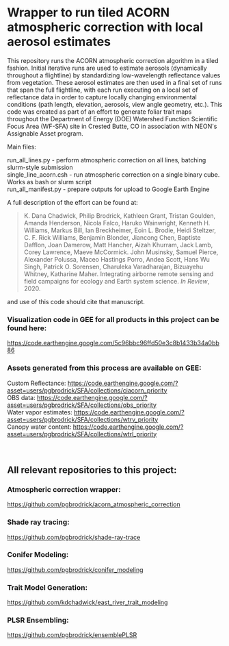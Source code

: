 # Wrapper to run tiled ACORN atmospheric correction with local aerosol estimates

This repository runs the ACORN atmospheric correction algorithm in a tiled fashion. Initial iterative runs are used to 
estimate aerosols (dynamically throughout a flightline) by standardizing low-wavelength reflectance values from vegetation.
These aerosol estimates are then used in a final set of runs that span the full flightline, with each run executing on a 
local set of reflectance data in order to capture locally changing environmental conditions (path length, elevation, aerosols,
view angle geometry, etc.).
This code was created as part of an effort to generate foliar trait maps throughout the Department of Energy (DOE) Watershed Function Scientific Focus Area (WF-SFA) site in Crested Butte, CO in association with NEON's Assignable Asset program. <br>


Main files:

run_all_lines.py - perform atmospheric correction on all lines, batching slurm-style submission<br>
single_line_acorn.csh - run atmospheric correction on a single binary cube.  Works as bash or slurm script <br>
run_all_manifest.py - prepare outputs for upload to Google Earth Engine<br>


A full description of the effort can be found at:

> K. Dana Chadwick, Philip Brodrick, Kathleen Grant, Tristan Goulden, Amanda Henderson, Nicola Falco, Haruko Wainwright, Kenneth H. Williams, Markus Bill, Ian Breckheimer, Eoin L. Brodie, Heidi Steltzer, C. F. Rick Williams, Benjamin Blonder, Jiancong Chen, Baptiste Dafflon, Joan Damerow, Matt Hancher, Aizah Khurram, Jack Lamb, Corey Lawrence, Maeve McCormick. John Musinsky, Samuel Pierce, Alexander Polussa, Maceo Hastings Porro, Andea Scott, Hans Wu Singh, Patrick O. Sorensen, Charuleka Varadharajan, Bizuayehu Whitney, Katharine Maher. Integrating airborne remote sensing and field campaigns for ecology and Earth system science. <i>In Review</i>, 2020.

and use of this code should cite that manuscript.

### Visualization code in GEE for all products in this project can be found here: 
https://code.earthengine.google.com/5c96bbc96ffd50e3c8b1433b34a0bb86
<br>

### Assets generated from this process are available on GEE: 
Custom Reflectance: https://code.earthengine.google.com/?asset=users/pgbrodrick/SFA/collections/ciacorn_priority <br> 
OBS data: https://code.earthengine.google.com/?asset=users/pgbrodrick/SFA/collections/obs_priority <br>
Water vapor estimates: https://code.earthengine.google.com/?asset=users/pgbrodrick/SFA/collections/wtrv_priority <br>
Canopy water content: https://code.earthengine.google.com/?asset=users/pgbrodrick/SFA/collections/wtrl_priority <br>
<br> 
<br>


## All relevant repositories to this project:

### Atmospheric correction wrapper: 
https://github.com/pgbrodrick/acorn_atmospheric_correction

### Shade ray tracing: 
https://github.com/pgbrodrick/shade-ray-trace

### Conifer Modeling:
https://github.com/pgbrodrick/conifer_modeling

### Trait Model Generation:
https://github.com/kdchadwick/east_river_trait_modeling

### PLSR Ensembling:
https://github.com/pgbrodrick/ensemblePLSR
